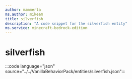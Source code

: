 ```yaml
---
author: mammerla
ms.author: mikeam
title: silverfish
description: "A code snippet for the silverfish entity"
ms.service: minecraft-bedrock-edition
---
```


# silverfish

:::code language="json" source="../../VanillaBehaviorPack/entities/silverfish.json":::